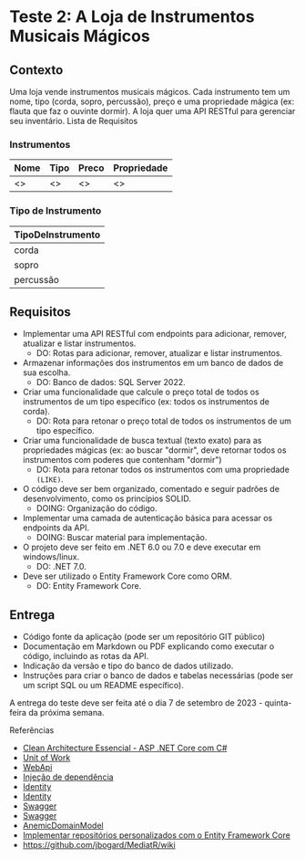 # Teste 2: A Loja de Instrumentos Musicais Mágicos
## Contexto 
Uma loja vende instrumentos musicais mágicos. Cada instrumento tem um nome, tipo (corda, sopro, percussão), preço e uma propriedade mágica (ex: flauta que faz o ouvinte dormir). A loja quer uma API RESTful para gerenciar seu inventário. Lista de Requisitos


### Instrumentos
|Nome|<TipoDeInstrumento>Tipo|Preco|Propriedade|
|--|--|--|--|
| <> | <> | <> | <> |

### Tipo de Instrumento 
|TipoDeInstrumento|
|---|
|corda|
|sopro|
|percussão|

## Requisitos

- Implementar uma API RESTful com endpoints para adicionar, remover, atualizar e listar instrumentos.
    - DO: Rotas para adicionar, remover, atualizar e listar instrumentos.
- Armazenar informações dos instrumentos em um banco de dados de sua escolha.
    - DO: Banco de dados: SQL Server 2022.
- Criar uma funcionalidade que calcule o preço total de todos os instrumentos de um tipo específico (ex: todos os instrumentos de corda).
    - DO: Rota para retonar o preço total de todos os instrumentos de um tipo específico.
- Criar uma funcionalidade de busca textual (texto exato) para as propriedades mágicas (ex: ao buscar "dormir", deve retornar todos os instrumentos com poderes que contenham "dormir")
    - DO: Rota para retonar todos os instrumentos com uma propriedade `(LIKE)`.
- O código deve ser bem organizado, comentado e seguir padrões de desenvolvimento, como os princípios SOLID.
    - DOING: Organização do código.
- Implementar uma camada de autenticação básica para acessar os endpoints da API.
    - DOING: Buscar material para implementação.
- O projeto deve ser feito em .NET 6.0 ou 7.0 e deve executar em windows/linux.
    - DO: .NET 7.0.
- Deve ser utilizado o Entity Framework Core como ORM.
    - DO: Entity Framework Core.
## Entrega
- Código fonte da aplicação (pode ser um repositório GIT público)
- Documentação em Markdown ou PDF explicando como executar o código, incluindo as rotas da API.
- Indicação da versão e tipo do banco de dados utilizado.
- Instruções para criar o banco de dados e tabelas necessárias (pode ser um script SQL ou um README específico).


A entrega do teste deve ser feita até o dia 7 de setembro de 2023 - quinta-feira da próxima semana.

Referências
- [Clean Architecture Essencial - ASP .NET Core com C#](https://www.udemy.com/course/clean-architecture-essencial-asp-net-core-com-c/learn/lecture/26063534)
- [Unit of Work](https://www.macoratti.net/16/01/net_uow2.htm) 
- [WebApi](https://www.macoratti.net/19/11/aspc_webapi1.htm)
- [Injeção de dependência](https://www.macoratti.net/17/04/aspcore_di1.htm)
- [Identity](https://balta.io/blog/aspnet-core-autenticacao-autorizacao)
- [Identity](https://www.macoratti.net/17/05/aspncore_identi1.htm)
- [Swagger](https://macoratti.net/22/04/swagger_aprdoc2.htm)
- [Swagger](https://medium.com/tableless/documenta%C3%A7%C3%A3o-de-apis-com-swagger-no-asp-net-core-e7bc3caa9185)
- [AnemicDomainModel](https://martinfowler.com/bliki/AnemicDomainModel.html)
- [Implementar repositórios personalizados com o Entity Framework Core](https://learn.microsoft.com/pt-br/dotnet/architecture/microservices/microservice-ddd-cqrs-patterns/infrastructure-persistence-layer-implementation-entity-framework-core#implement-custom-repositories-with-entity-framework-core)
- https://github.com/jbogard/MediatR/wiki